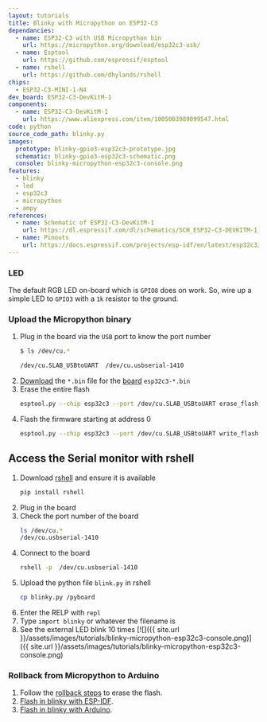 ```yaml
---
layout: tutorials
title: Blinky with Micropython on ESP32-C3
dependancies:
  - name: ESP32-C3 with USB Micropython bin
    url: https://micropython.org/download/esp32c3-usb/
  - name: Esptool
    url: https://github.com/espressif/esptool
  - name: rshell
    url: https://github.com/dhylands/rshell
chips:
  - ESP32-C3-MINI-1-N4
dev_board: ESP32-C3-DevKitM-1
components:
  - name: ESP32-C3-DevKitM-1
    url: https://www.aliexpress.com/item/1005003989099547.html
code: python
source_code_path: blinky.py
images:
  prototype: blinky-gpio3-esp32c3-prototype.jpg
  schematic: blinky-gpio3-esp32c3-schematic.png
  console: blinky-micropython-esp32c3-console.png
features:
  - blinky
  - led
  - esp32c3
  - micropython
  - ampy
references:
  - name: Schematic of ESP32-C3-DevKitM-1
    url: https://dl.espressif.com/dl/schematics/SCH_ESP32-C3-DEVKITM-1_V1_20200915A.pdf
  - name: Pinouts
    url: https://docs.espressif.com/projects/esp-idf/en/latest/esp32c3/hw-reference/esp32c3/user-guide-devkitm-1.html#pin-layout
---
```


### LED

The default RGB LED on-board which is `GPIO8` does on work. So, wire up a simple LED to `GPIO3` with a `1k` resistor to the ground.

### Upload the Micropython binary

1. Plug in the board via the `USB` port to know the port number
    ```sh
    $ ls /dev/cu.*

    /dev/cu.SLAB_USBtoUART  /dev/cu.usbserial-1410
    ```
1. [Download](https://micropython.org/download/) the `*.bin` file for the [board](https://micropython.org/download/esp32c3/) `esp32c3-*.bin`
1. Erase the entire flash
    ```sh
    esptool.py --chip esp32c3 --port /dev/cu.SLAB_USBtoUART erase_flash
    ```
1. Flash the firmware starting at address 0
    ```sh
    esptool.py --chip esp32c3 --port /dev/cu.SLAB_USBtoUART write_flash -z 0 _tutorials/code/blinky-micropython-esp32c3/esp32c3-*.bin
    ```

## Access the Serial monitor with rshell

1. Download [rshell](https://github.com/dhylands/rshell) and ensure it is available
    ```sh
    pip install rshell
    ```
1. Plug in the board
1. Check the port number of the board
    ```sh
    ls /dev/cu.*
    /dev/cu.usbserial-1410
    ```
1. Connect to the board
    ```sh
    rshell -p  /dev/cu.usbserial-1410
    ```
1. Upload the python file `blink.py` in rshell
    ```sh
    cp blinky.py /pyboard
    ```
1. Enter the RELP with `repl`
1. Type `import blinky` or whatever the filename is
1. See the external LED blink 10 times
    [![]({{ site.url }}/assets/images/tutorials/blinky-micropython-esp32c3-console.png)]({{ site.url }}/assets/images/tutorials/blinky-micropython-esp32c3-console.png)

### Rollback from Micropython to Arduino

1. Follow the [rollback steps](./rollback-esp32c3) to erase the flash.
1. [Flash in blinky with ESP-IDF](./blinky-esp-idf-esp32c3).
1. [Flash in blinky with Arduino](./blinky-arduino-esp32c3).
